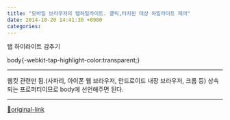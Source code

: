 ```yaml
---
title: "모바일 브라우저의 탭하일라이트. 클릭,터치된 대상 하일라이트 제어"
date: 2014-10-20 14:41:30 +0900
categories: 
---
```

  

탭 하이라이트 감추기
  

body{-webkit-tap-highlight-color:transparent;}

- - - - - -

웹킷 관련만 됨.(사파리, 아이폰 웹 브라우저, 안드로이드 내장 브라우저, 크롬 등)
상속되는 프로퍼티이므로 body에 선언해주면 된다.




***
[🔗original-link](http://www.mins01.com/mh/tech/read/902)